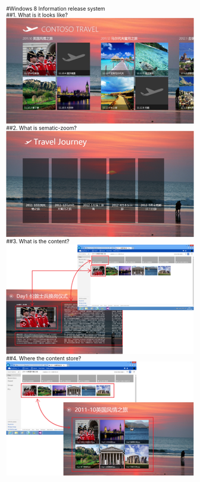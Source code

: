 #Windows 8 Information release system  
##1. What is it looks like?
![interface](https://github.com/justalittlenoob/Win8-project/blob/master/Travel%20Journey/interface.jpg)  
##2. What is sematic-zoom?  
![sematic-zoom](https://github.com/justalittlenoob/Win8-project/blob/master/Travel%20Journey/sematic-zoom.png)  
##3. What is the content?
![content](https://github.com/justalittlenoob/Win8-project/blob/master/Travel%20Journey/content.png)  
##4. Where the content store?
![skydrive](https://github.com/justalittlenoob/Win8-project/blob/master/Travel%20Journey/skydrive.png)  

